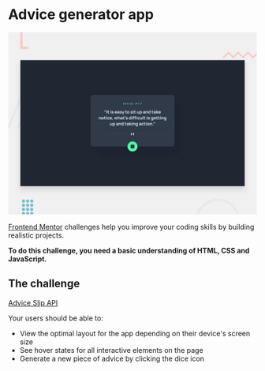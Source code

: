 #  Advice generator app

![Design preview for the Advice generator app coding challenge](./design/desktop-preview.jpg)

[Frontend Mentor](https://www.frontendmentor.io) challenges help you improve your coding skills by building realistic projects.

**To do this challenge, you need a basic understanding of HTML, CSS and JavaScript.**

## The challenge

[Advice Slip API](https://api.adviceslip.com) 


Your users should be able to:

- View the optimal layout for the app depending on their device's screen size
- See hover states for all interactive elements on the page
- Generate a new piece of advice by clicking the dice icon
